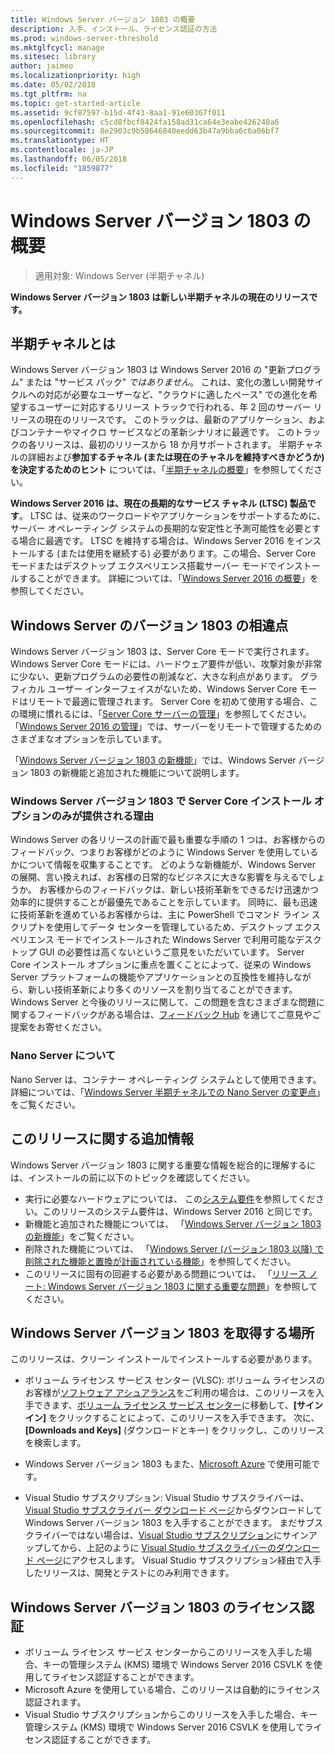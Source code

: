 ```yaml
---
title: Windows Server バージョン 1803 の概要
description: 入手、インストール、ライセンス認証の方法
ms.prod: windows-server-threshold
ms.mktglfcycl: manage
ms.sitesec: library
author: jaimeo
ms.localizationpriority: high
ms.date: 05/02/2018
ms.tgt_pltfrm: na
ms.topic: get-started-article
ms.assetid: 9cf87597-b15d-4f43-8aa1-91e60367f011
ms.openlocfilehash: c5cd8fbcf8424fa158ad31ca64e3eabe426240a6
ms.sourcegitcommit: 8e2903c9b58646840eedd63b47a9bba6c6a06bf7
ms.translationtype: HT
ms.contentlocale: ja-JP
ms.lasthandoff: 06/05/2018
ms.locfileid: "1859877"
---
```

# <a name="introducing-windows-server-version-1803"></a>Windows Server バージョン 1803 の概要

>適用対象: Windows Server (半期チャネル)

**Windows Server バージョン 1803 は新しい半期チャネルの現在のリリースです。**


## <a name="what-the-semi-annual-channel-is--and-isnt"></a>半期チャネルとは
Windows Server バージョン 1803 は Windows Server 2016 の "更新プログラム" または "サービス パック" *ではありません*。 これは、変化の激しい開発サイクルへの対応が必要なユーザーなど、"クラウドに適したペース" での進化を希望するユーザーに対応するリリース トラックで行われる、年 2 回のサーバー リリースの現在のリリースです。 このトラックは、最新のアプリケーション、およびコンテナーやマイクロ サービスなどの革新シナリオに最適です。 このトラックの各リリースは、最初のリリースから 18 か月サポートされます。 半期チャネルの詳細および**参加するチャネル (または現在のチャネルを維持すべきかどうか) を決定するためのヒント** については、「[半期チャネルの概要](semi-annual-channel-overview.md)」を参照してください。


**Windows Server 2016 は、現在の長期的なサービス チャネル (LTSC) 製品です**。 LTSC は、従来のワークロードやアプリケーションをサポートするために、サーバー オペレーティング システムの長期的な安定性と予測可能性を必要とする場合に最適です。 LTSC を維持する場合は、Windows Server 2016 をインストールする (または使用を継続する) 必要があります。この場合、Server Core モードまたはデスクトップ エクスペリエンス搭載サーバー モードでインストールすることができます。 詳細については、「[Windows Server 2016 の概要](https://docs.microsoft.com/windows-server/get-started/server-basics)」を参照してください。


## <a name="whats-different-about-windows-server-version-1803"></a>Windows Server のバージョン 1803 の相違点

Windows Server バージョン 1803 は、Server Core モードで実行されます。 Windows Server Core モードには、ハードウェア要件が低い、攻撃対象が非常に少ない、更新プログラムの必要性の削減など、大きな利点があります。 グラフィカル ユーザー インターフェイスがないため、Windows Server Core モードはリモートで最適に管理されます。 Server Core を初めて使用する場合、この環境に慣れるには、「[Server Core サーバーの管理](../administration/server-core/server-core-manage.md)」を参照してください。 「[Windows Server 2016 の管理](../administration/manage-windows-server.md)」では、サーバーをリモートで管理するためのさまざまなオプションを示しています。

「[Windows Server バージョン 1803 の新機能](whats-new-in-windows-server-1803.md)」では、Windows Server バージョン 1803 の新機能と追加された機能について説明します。

### <a name="why-does-windows-server-version-1803-offer-only-the-server-core-installation-option"></a>Windows Server バージョン 1803 で Server Core インストール オプションのみが提供される理由
Windows Server の各リリースの計画で最も重要な手順の 1 つは、お客様からのフィードバック、つまりお客様がどのように Windows Server を使用しているかについて情報を収集することです。 どのような新機能が、Windows Server の展開、言い換えれば、お客様の日常的なビジネスに大きな影響を与えるでしょうか。 お客様からのフィードバックは、新しい技術革新をできるだけ迅速かつ効率的に提供することが最優先であることを示しています。 同時に、最も迅速に技術革新を進めているお客様からは、主に PowerShell でコマンド ライン スクリプトを使用してデータ センターを管理しているため、デスクトップ エクスペリエンス モードでインストールされた Windows Server で利用可能なデスクトップ GUI の必要性は高くないというご意見をいただいています。 Server Core インストール オプションに重点を置くことによって、従来の Windows Server プラットフォームの機能やアプリケーションとの互換性を維持しながら、新しい技術革新により多くのリソースを割り当てることができます。 Windows Server と今後のリリースに関して、この問題を含むさまざまな問題に関するフィードバックがある場合は、[フィードバック Hub](https://support.microsoft.com/help/4021566/windows-10-send-feedback-to-microsoft-with-feedback-hub-app) を通じてご意見やご提案をお寄せください。


### <a name="what-about-nano-server"></a>Nano Server について
Nano Server は、コンテナー オペレーティング システムとして使用できます。 詳細については、「[Windows Server 半期チャネルでの Nano Server の変更点](nano-in-semi-annual-channel.md)」をご覧ください。

## <a name="additional-information-about-this-release"></a>このリリースに関する追加情報
Windows Server バージョン 1803 に関する重要な情報を総合的に理解するには、インストールの前に以下のトピックを確認してください。

- 実行に必要なハードウェアについては、 この[システム要件](system-requirements.md)を参照してください。このリリースのシステム要件は、Windows Server 2016 と同じです。
- 新機能と追加された機能については、 「[Windows Server バージョン 1803 の新機能](whats-new-in-windows-server-1803.md)」をご覧ください。
- 削除された機能については、 「[Windows Server (バージョン 1803 以降) で削除された機能と置換が計画されている機能](windows-server-1803-removed-features.md)」を参照してください。
- このリリースに固有の回避する必要がある問題については、 「[リリース ノート: Windows Server バージョン 1803 に関する重要な問題](server-1803-release-notes.md)」を参照してください。


## <a name="where-to-obtain-windows-server-version-1803"></a>Windows Server バージョン 1803 を取得する場所

このリリースは、クリーン インストールでインストールする必要があります。

- ボリューム ライセンス サービス センター (VLSC): ボリューム ライセンスのお客様が[ソフトウェア アシュアランス](https://www.microsoft.com/en-us/licensing/licensing-programs/software-assurance-default.aspx)をご利用の場合は、このリリースを入手できます、[ボリューム ライセンス サービス センター](https://www.microsoft.com/Licensing/servicecenter/default.aspx)に移動して、**[サインイン]** をクリックすることによって、このリリースを入手できます。 次に、**[Downloads and Keys]** (ダウンロードとキー) をクリックし、このリリースを検索します。 

- Windows Server バージョン 1803 もまた、[Microsoft Azure](https://azuremarketplace.microsoft.com/en-us/marketplace/apps/Microsoft.WindowsServer?tab=Overview) で使用可能です。

- Visual Studio サブスクリプション: Visual Studio サブスクライバーは、[Visual Studio サブスクライバー ダウンロード ページ](https://my.visualstudio.com/downloads?pid=2347)からダウンロードしてWindows Server バージョン 1803 を入手することができます。 まだサブスクライバーではない場合は、[Visual Studio サブスクリプション](https://www.visualstudio.com/subscriptions/)にサインアップしてから、上記のように [Visual Studio サブスクライバーのダウンロード ページ](https://my.visualstudio.com/downloads?pid=2347)にアクセスします。 Visual Studio サブスクリプション経由で入手したリリースは、開発とテストにのみ利用できます。




## <a name="activating-windows-server-version-1803"></a>Windows Server バージョン 1803 のライセンス認証

- ボリューム ライセンス サービス センターからこのリリースを入手した場合、キーの管理システム (KMS) 環境で Windows Server 2016 CSVLK を使用してライセンス認証することができます。
- Microsoft Azure を使用している場合、このリリースは自動的にライセンス認証されます。
- Visual Studio サブスクリプションからこのリリースを入手した場合、キー管理システム (KMS) 環境で Windows Server 2016 CSVLK を使用してライセンス認証することができます。 